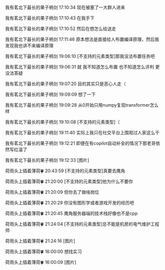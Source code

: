 我有茗北下最长的果子柄剑 17:10:34
现在被塞了一大群人进来

我有茗北下最长的果子柄剑 17:10:43
在我手下

我有茗北下最长的果子柄剑 17:10:52
然后在想怎么给送走

我有茗北下最长的果子柄剑 17:11:46
原本想法是直接给人布置编译原理，然后我发现我也讲不来编译原理

我有茗北下最长的果子柄剑 19:06:10
[不支持的元素类型]那我没法布置任务吧

我有茗北下最长的果子柄剑 19:06:31
就 我不知道怎么布置 也不知道怎么评判 更没法答疑

我有茗北下最长的果子柄剑 19:07:20
目的其实只是恶心人走（

我有茗北下最长的果子柄剑 19:09:09
想了一下

我有茗北下最长的果子柄剑 19:09:28
从0开始只用numpy复现transformer怎么样

我有茗北下最长的果子柄剑 19:10:08
[不支持的元素类型]（

我有茗北下最长的果子柄剑 19:11:40
实际上我只在社交平台上围观过人家这么干

我有茗北下最长的果子柄剑 19:12:21
即便在有copilot自动补全的情况下那老哥依然写红温了

我有茗北下最长的果子柄剑 19:12:33
[图片]

荷雨头上插着薄荷🍀 20:43:59
[不支持的元素类型]真要去鹰角

荷雨头上插着薄荷🍀 21:20:00
[不支持的元素类型]他为什么不要你

荷雨头上插着薄荷🍀 21:20:09
但你去了做啥岗位

荷雨头上插着薄荷🍀 21:20:29
你没有图形学或者游戏开发的经历吧

荷雨头上插着薄荷🍀 21:20:45
鹰角服务器端的技术栈好像也不是cpp

荷雨头上插着薄荷🍀 21:24:04
[不支持的元素类型]总不能是机房的电气维护工程师

荷雨头上插着薄荷🍀 21:24:16
[图片]

荷雨头上插着薄荷🍀 16:00:00
想找实习

荷雨头上插着薄荷🍀 16:00:09
[图片]
